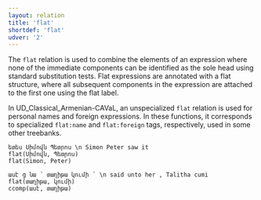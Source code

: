 ```yaml
---
layout: relation
title: 'flat'
shortdef: 'flat'
udver: '2'
---
```


The `flat` relation is used to combine the elements of an expression where none of the immediate components can be identified as the sole head using standard substitution tests. Flat expressions are annotated with a flat structure, where all subsequent components in the expression are attached to the first one using the flat label.

In UD_Classical_Armenian-CAVaL, an unspecialized `flat` relation is used for personal names and foreign expressions. In these functions, it corresponds to specialized `flat:name` and `flat:foreign` tags, respectively, used in some other treebanks.

~~~ sdparse
ետես Սիմովն Պետրոս \n Simon Peter saw it
flat(Սիմովն, Պետրոս)
flat(Simon, Peter)
~~~

~~~ sdparse
ասէ ց նա ՝ տաղիթա կումի ՝ \n said unto her , Talitha cumi
flat(տաղիթա, կումի)
ccomp(ասէ, տաղիթա)
~~~
<!-- Interlanguage links updated Po 11. listopadu 2024, 20:10:55 CET -->
